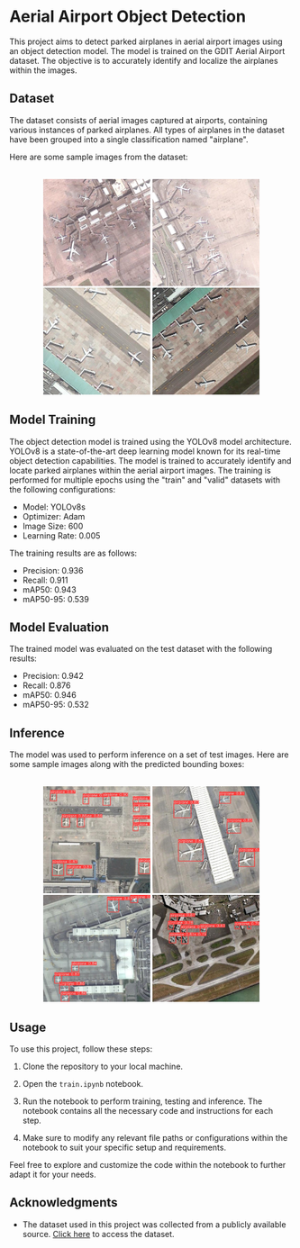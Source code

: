 # Aerial Airport Object Detection

This project aims to detect parked airplanes in aerial airport images using an object detection model. The model is trained on the GDIT Aerial Airport dataset. The objective is to accurately identify and localize the airplanes within the images.

## Dataset

The dataset consists of aerial images captured at airports, containing various instances of parked airplanes. All types of airplanes in the dataset have been grouped into a single classification named "airplane".

Here are some sample images from the dataset:

<br/>
<div align="center">
  <img src="https://github.com/IslamMounir/Aerial_Airport_Object_Detection/blob/main/Images/dataset_1.jpg" alt="Dataset Sample 1" width="190"/>
  <img src="https://github.com/IslamMounir/Aerial_Airport_Object_Detection/blob/main/Images/dataset_2.jpg" alt="Dataset Sample 2" width="190"/>
  <img src="https://github.com/IslamMounir/Aerial_Airport_Object_Detection/blob/main/Images/dataset_3.jpg" alt="Dataset Sample 3" width="190"/>
  <img src="https://github.com/IslamMounir/Aerial_Airport_Object_Detection/blob/main/Images/dataset_4.jpg" alt="Dataset Sample 4" width="190"/>
</div>

## Model Training

The object detection model is trained using the YOLOv8 model architecture. YOLOv8 is a state-of-the-art deep learning model known for its real-time object detection capabilities.
The model is trained to accurately identify and locate parked airplanes within the aerial airport images. 
The training is performed for multiple epochs using the "train" and "valid" datasets  with the following configurations:
- Model: YOLOv8s
- Optimizer: Adam
- Image Size: 600
- Learning Rate: 0.005

The training results are as follows:
- Precision: 0.936
- Recall: 0.911
- mAP50: 0.943
- mAP50-95: 0.539



## Model Evaluation

The trained model was evaluated on the test dataset with the following results:
- Precision: 0.942
- Recall: 0.876
- mAP50: 0.946
- mAP50-95: 0.532


## Inference

The model was used to perform inference on a set of test images. Here are some sample images along with the predicted bounding boxes:

  <br/>
<div align="center">
  <img src="https://github.com/IslamMounir/Aerial_Airport_Object_Detection/blob/main/Images/test_1.jpg" alt="Inference Sample 1" width="190"/>
  <img src="https://github.com/IslamMounir/Aerial_Airport_Object_Detection/blob/main/Images/test_2.jpg" alt="Inference Sample 2" width="190"/>
  <img src="https://github.com/IslamMounir/Aerial_Airport_Object_Detection/blob/main/Images/test_3.jpg" alt="Inference Sample 3" width="190"/>
  <img src="https://github.com/IslamMounir/Aerial_Airport_Object_Detection/blob/main/Images/test_4.jpg" alt="Inference Sample 4" width="190"/>
</div>

## Usage

To use this project, follow these steps:

1. Clone the repository to your local machine.

2. Open the `train.ipynb` notebook.

3. Run the notebook to perform training, testing and inference. The notebook contains all the necessary code and instructions for each step.

4. Make sure to modify any relevant file paths or configurations within the notebook to suit your specific setup and requirements.

Feel free to explore and customize the code within the notebook to further adapt it for your needs.


## Acknowledgments

- The dataset used in this project was collected from a publicly available source. [Click here](https://universe.roboflow.com/gdit/aerial-airport/dataset/1) to access the dataset.

